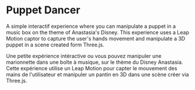 # Puppet Dancer

A simple interactif experience where you can manipulate a puppet in a music box on the theme of Anastasia's Disney. This experience uses a Leap Motion captor to capture the user's hands movement and manipulate a 3D puppet in a scene created form Three.js.

Une petite expérience intéractive ou vous pouvez manipuler une marionnette dans une boîte à musique, sur le thème du Disney Anastasia. Cette expérience utilise un Leap Motion pour capter le mouvement des mains de l'utilisateur et manipuler un pantin en 3D dans une scène créer via Three.js.